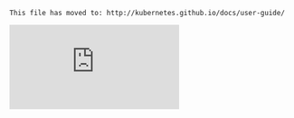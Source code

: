 <!-- BEGIN MUNGE: UNVERSIONED_WARNING -->


<!-- END MUNGE: UNVERSIONED_WARNING -->

    This file has moved to: http://kubernetes.github.io/docs/user-guide/
    



<!-- BEGIN MUNGE: IS_VERSIONED -->
<!-- TAG IS_VERSIONED -->
<!-- END MUNGE: IS_VERSIONED -->


<!-- BEGIN MUNGE: GENERATED_ANALYTICS -->
[![Analytics](https://kubernetes-site.appspot.com/UA-36037335-10/GitHub/docs/user-guide/overview.md?pixel)]()
<!-- END MUNGE: GENERATED_ANALYTICS -->
